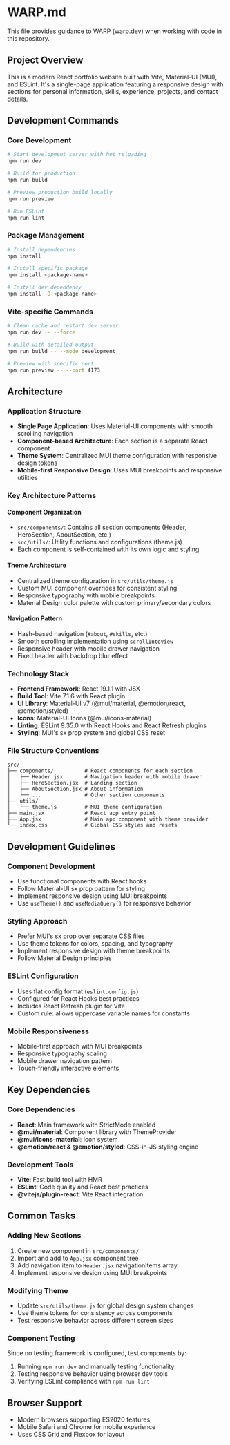 # WARP.md

This file provides guidance to WARP (warp.dev) when working with code in this repository.

## Project Overview

This is a modern React portfolio website built with Vite, Material-UI (MUI), and ESLint. It's a single-page application featuring a responsive design with sections for personal information, skills, experience, projects, and contact details.

## Development Commands

### Core Development
```bash
# Start development server with hot reloading
npm run dev

# Build for production
npm run build

# Preview production build locally
npm run preview

# Run ESLint
npm run lint
```

### Package Management
```bash
# Install dependencies
npm install

# Install specific package
npm install <package-name>

# Install dev dependency
npm install -D <package-name>
```

### Vite-specific Commands
```bash
# Clean cache and restart dev server
npm run dev -- --force

# Build with detailed output
npm run build -- --mode development

# Preview with specific port
npm run preview -- --port 4173
```

## Architecture

### Application Structure
- **Single Page Application**: Uses Material-UI components with smooth scrolling navigation
- **Component-based Architecture**: Each section is a separate React component
- **Theme System**: Centralized MUI theme configuration with responsive design tokens
- **Mobile-first Responsive Design**: Uses MUI breakpoints and responsive utilities

### Key Architecture Patterns

#### Component Organization
- `src/components/`: Contains all section components (Header, HeroSection, AboutSection, etc.)
- `src/utils/`: Utility functions and configurations (theme.js)
- Each component is self-contained with its own logic and styling

#### Theme Architecture
- Centralized theme configuration in `src/utils/theme.js`
- Custom MUI component overrides for consistent styling
- Responsive typography with mobile breakpoints
- Material Design color palette with custom primary/secondary colors

#### Navigation Pattern
- Hash-based navigation (`#about`, `#skills`, etc.)
- Smooth scrolling implementation using `scrollIntoView`
- Responsive header with mobile drawer navigation
- Fixed header with backdrop blur effect

### Technology Stack
- **Frontend Framework**: React 19.1.1 with JSX
- **Build Tool**: Vite 7.1.6 with React plugin
- **UI Library**: Material-UI v7 (@mui/material, @emotion/react, @emotion/styled)
- **Icons**: Material-UI Icons (@mui/icons-material)
- **Linting**: ESLint 9.35.0 with React Hooks and React Refresh plugins
- **Styling**: MUI's sx prop system and global CSS reset

### File Structure Conventions
```
src/
├── components/          # React components for each section
│   ├── Header.jsx       # Navigation header with mobile drawer
│   ├── HeroSection.jsx  # Landing section
│   ├── AboutSection.jsx # About information
│   └── ...              # Other section components
├── utils/
│   └── theme.js         # MUI theme configuration
├── main.jsx             # React app entry point
├── App.jsx              # Main app component with theme provider
└── index.css            # Global CSS styles and resets
```

## Development Guidelines

### Component Development
- Use functional components with React hooks
- Follow Material-UI sx prop pattern for styling
- Implement responsive design using MUI breakpoints
- Use `useTheme()` and `useMediaQuery()` for responsive behavior

### Styling Approach
- Prefer MUI's sx prop over separate CSS files
- Use theme tokens for colors, spacing, and typography
- Implement responsive design with theme breakpoints
- Follow Material Design principles

### ESLint Configuration
- Uses flat config format (`eslint.config.js`)
- Configured for React Hooks best practices
- Includes React Refresh plugin for Vite
- Custom rule: allows uppercase variable names for constants

### Mobile Responsiveness
- Mobile-first approach with MUI breakpoints
- Responsive typography scaling
- Mobile drawer navigation pattern
- Touch-friendly interactive elements

## Key Dependencies

### Core Dependencies
- **React**: Main framework with StrictMode enabled
- **@mui/material**: Component library with ThemeProvider
- **@mui/icons-material**: Icon system
- **@emotion/react & @emotion/styled**: CSS-in-JS styling engine

### Development Tools
- **Vite**: Fast build tool with HMR
- **ESLint**: Code quality and React best practices
- **@vitejs/plugin-react**: Vite React integration

## Common Tasks

### Adding New Sections
1. Create new component in `src/components/`
2. Import and add to `App.jsx` component tree
3. Add navigation item to `Header.jsx` navigationItems array
4. Implement responsive design using MUI breakpoints

### Modifying Theme
- Update `src/utils/theme.js` for global design system changes
- Use theme tokens for consistency across components
- Test responsive behavior across different screen sizes

### Component Testing
Since no testing framework is configured, test components by:
1. Running `npm run dev` and manually testing functionality
2. Testing responsive behavior using browser dev tools
3. Verifying ESLint compliance with `npm run lint`

## Browser Support
- Modern browsers supporting ES2020 features
- Mobile Safari and Chrome for mobile experience
- Uses CSS Grid and Flexbox for layout